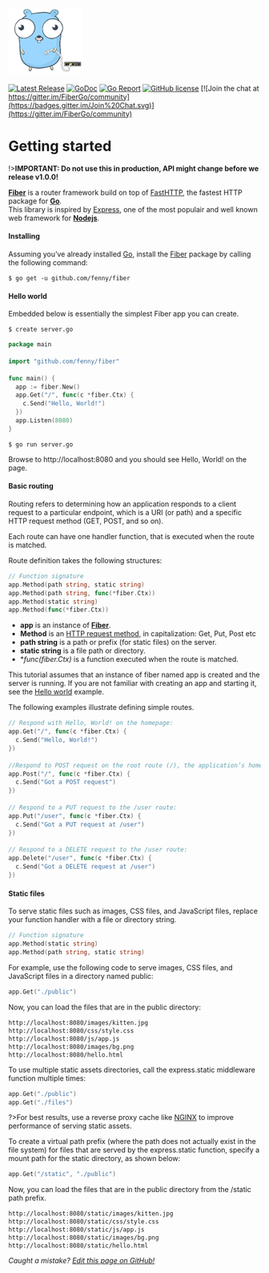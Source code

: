 <img src="static/logo.jpg" width="150" alt="accessibility text"><br><br>
[![Latest Release](https://img.shields.io/github/release/fenny/fiber.svg)](https://github.com/fenny/fiber/releases/latest)
[![GoDoc](https://godoc.org/github.com/fenny/fiber?status.svg)](http://godoc.org/github.com/fenny/fiber)
[![Go Report](https://goreportcard.com/badge/github.com/fenny/fiber)](https://goreportcard.com/report/github.com/fenny/fiber)
[![GitHub license](https://img.shields.io/github/license/fenny/fiber.svg)](https://github.com/fenny/fiber/blob/master/LICENSE)
[![Join the chat at https://gitter.im/FiberGo/community](https://badges.gitter.im/Join%20Chat.svg)](https://gitter.im/FiberGo/community)
<br>
# Getting started
!>**IMPORTANT: Do not use this in production, API might change before we release v1.0.0!**  

**[Fiber](https://github.com/fenny/fiber)** is a router framework build on top of [FastHTTP](https://github.com/valyala/fasthttp), the fastest HTTP package for **[Go](https://golang.org/doc/)**.<br>
This library is inspired by [Express](https://expressjs.com/en/4x/api.html), one of the most populair and well known web framework for **[Nodejs](https://nodejs.org/en/about/)**.

#### Installing
Assuming you’ve already installed [Go](https://golang.org/doc/), install the [Fiber](https://github.com/fenny/fiber) package by calling the following command:
```shell
$ go get -u github.com/fenny/fiber
```

#### Hello world
Embedded below is essentially the simplest Fiber app you can create.
```shell
$ create server.go
```
```go
package main

import "github.com/fenny/fiber"

func main() {
  app := fiber.New()
  app.Get("/", func(c *fiber.Ctx) {
    c.Send("Hello, World!")
  })
  app.Listen(8080)
}
```
```shell
$ go run server.go
```
Browse to http://localhost:8080 and you should see Hello, World! on the page.

#### Basic routing
Routing refers to determining how an application responds to a client request to a particular endpoint, which is a URI (or path) and a specific HTTP request method (GET, POST, and so on).

Each route can have one handler function, that is executed when the route is matched.

Route definition takes the following structures:

```go
// Function signature
app.Method(path string, static string)
app.Method(path string, func(*fiber.Ctx))
app.Method(static string)
app.Method(func(*fiber.Ctx))
```

* **app** is an instance of **[Fiber](#hello-world)**.
* **Method** is an [HTTP request method](https://en.wikipedia.org/wiki/Hypertext_Transfer_Protocol#Request_methods), in capitalization: Get, Put, Post etc
* **path string** is a path or prefix (for static files) on the server.
* **static string** is a file path or directory.
* **func(*fiber.Ctx)** is a function executed when the route is matched.

This tutorial assumes that an instance of fiber named app is created and the server is running. If you are not familiar with creating an app and starting it, see the [Hello world](#hello-world) example.

The following examples illustrate defining simple routes.  
```go
// Respond with Hello, World! on the homepage:
app.Get("/", func(c *fiber.Ctx) {
  c.Send("Hello, World!")
})

//Respond to POST request on the root route (/), the application’s home page:
app.Post("/", func(c *fiber.Ctx) {
  c.Send("Got a POST request")
})

// Respond to a PUT request to the /user route:
app.Put("/user", func(c *fiber.Ctx) {
  c.Send("Got a PUT request at /user")
})

// Respond to a DELETE request to the /user route:
app.Delete("/user", func(c *fiber.Ctx) {
  c.Send("Got a DELETE request at /user")
})
```

#### Static files
To serve static files such as images, CSS files, and JavaScript files, replace your function handler with a file or directory string.
```go
// Function signature
app.Method(static string)
app.Method(path string, static string)
```
For example, use the following code to serve images, CSS files, and JavaScript files in a directory named public:

```go
app.Get("./public")
```
Now, you can load the files that are in the public directory:
```shell
http://localhost:8080/images/kitten.jpg
http://localhost:8080/css/style.css
http://localhost:8080/js/app.js
http://localhost:8080/images/bg.png
http://localhost:8080/hello.html
```
To use multiple static assets directories, call the express.static middleware function multiple times:
```go
app.Get("./public")
app.Get("./files")
```
?>For best results, use a reverse proxy cache like [NGINX](https://www.nginx.com/resources/wiki/start/topics/examples/reverseproxycachingexample/) to improve performance of serving static assets.  

To create a virtual path prefix (where the path does not actually exist in the file system) for files that are served by the express.static function, specify a mount path for the static directory, as shown below:
```go
app.Get("/static", "./public")
```
Now, you can load the files that are in the public directory from the /static path prefix.
```shell
http://localhost:8080/static/images/kitten.jpg
http://localhost:8080/static/css/style.css
http://localhost:8080/static/js/app.js
http://localhost:8080/static/images/bg.png
http://localhost:8080/static/hello.html
```

*Caught a mistake? [Edit this page on GitHub!](https://github.com/Fenny/fiber/blob/master/docs/getting_started.md)*
